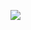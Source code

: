 
![](https://cdn.discordapp.com/attachments/714205629857923193/1295118836840009800/Frame_3_2.png?ex=670d7ce8&is=670c2b68&hm=d7715e0fa799ec81ce29eda678425284c8a59e531adecd3d72acbfbbd71eeae8&)


